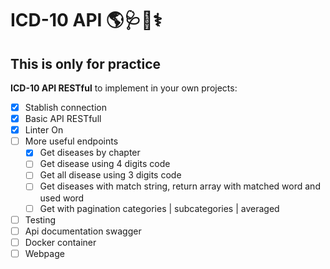 # ICD-10 API 🌎🩺📃⚕

## This is only for practice

**ICD-10 API RESTful** to implement in your own projects:

- [x] Stablish connection
- [x] Basic API RESTfull
- [x] Linter On
- [ ] More useful endpoints
  - [x] Get diseases by chapter
  - [ ] Get disease using 4 digits code
  - [ ] Get all disease using 3 digits code
  - [ ] Get diseases with match string, return array with matched word and used word
  - [ ] Get with pagination categories | subcategories | averaged
- [ ] Testing
- [ ] Api documentation swagger
- [ ] Docker container
- [ ] Webpage
